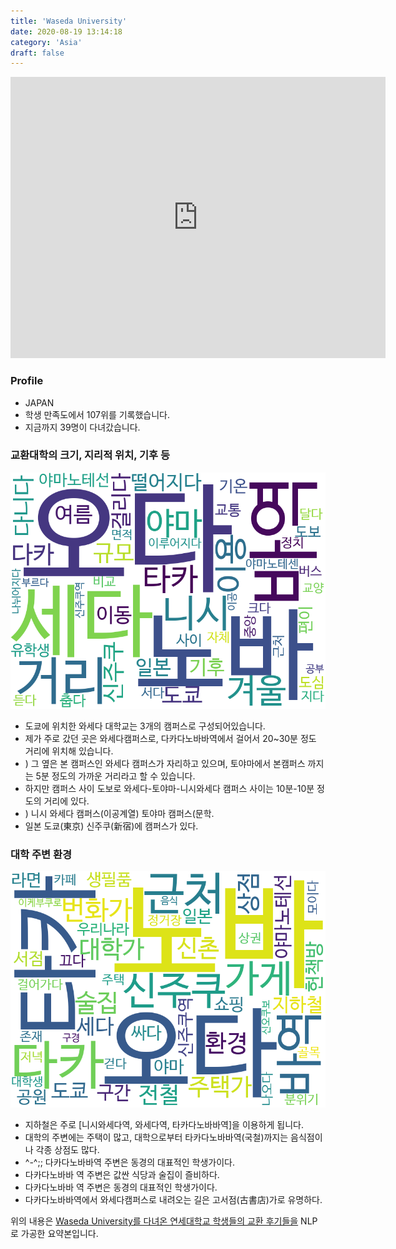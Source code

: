 ```yaml
---
title: 'Waseda University'
date: 2020-08-19 13:14:18
category: 'Asia'
draft: false
---
```


<iframe
width="600"
height="450"
frameborder="0" style="border:0"
src="https://www.google.com/maps/embed/v1/place?key=AIzaSyC9e1AME-pVmWC4hBpFdu5S4dKzyepa3HQ&q=Waseda+University&center=35.7087334,139.7196485&zoom=14" allowfullscreen>
</iframe>

### Profile

* JAPAN
* 학생 만족도에서 107위를 기록했습니다.
* 지금까지 39명이 다녀갔습니다. 

### 교환대학의 크기, 지리적 위치, 기후 등

![gen_info-WordCloud](../univ_wordclouds_okt/gen_info/JP000034_gen_info_okt.png)

* 도쿄에 위치한 와세다 대학교는 3개의 캠퍼스로 구성되어있습니다.
* 제가 주로 갔던 곳은 와세다캠퍼스로, 다카다노바바역에서 걸어서 20~30분 정도 거리에 위치해 있습니다.
* ) 그 옆은 본 캠퍼스인 와세다 캠퍼스가 자리하고 있으며, 토야마에서 본캠퍼스 까지는 5분 정도의 가까운 거리라고 할 수 있습니다.
* 하지만 캠퍼스 사이 도보로 와세다-토야마-니시와세다 캠퍼스 사이는 10분-10분 정도의 거리에 있다.
* ) 니시 와세다 캠퍼스(이공계열) 토야마 캠퍼스(문학.
* 일본 도쿄(東京) 신주쿠(新宿)에 캠퍼스가 있다.


### 대학 주변 환경

![env_info-WordCloud](../univ_wordclouds_okt/env_info/JP000034_env_info_okt.png)

* 지하철은 주로 [니시와세다역, 와세다역, 타카다노바바역]을 이용하게 됩니다.
* 대학의 주변에는 주택이 많고, 대학으로부터 타카다노바바역(국철)까지는 음식점이나 각종 상점도 많다.
* ^-^;; 다카다노바바역 주변은 동경의 대표적인 학생가이다.
* 다카다노바바 역 주변은 값싼 식당과 술집이 즐비하다.
* 다카다노바바 역 주변은 동경의 대표적인 학생가이다.
* 다카다노바바역에서 와세다캠퍼스로 내려오는 길은 고서점(古書店)가로 유명하다.


위의 내용은 [Waseda University를 다녀온 연세대학교 학생들의 교환 후기들을](http://oia.yonsei.ac.kr/partner/expReport.asp?ucode=JP000034&bgbn=A) NLP로 가공한 요약본입니다. 

